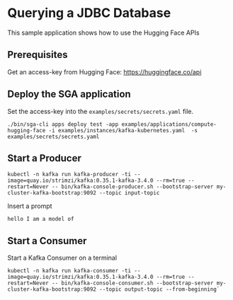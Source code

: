 # Querying a JDBC Database

This sample application shows how to use the Hugging Face APIs


## Prerequisites

Get an access-key from Hugging Face: https://huggingface.co/api

## Deploy the SGA application

Set the access-key into the `examples/secrets/secrets.yaml` file.

```
./bin/sga-cli apps deploy test -app examples/applications/compute-hugging-face -i examples/instances/kafka-kubernetes.yaml  -s examples/secrets/secrets.yaml
```

## Start a Producer
```
kubectl -n kafka run kafka-producer -ti --image=quay.io/strimzi/kafka:0.35.1-kafka-3.4.0 --rm=true --restart=Never -- bin/kafka-console-producer.sh --bootstrap-server my-cluster-kafka-bootstrap:9092 --topic input-topic
```

Insert a prompt

```
hello I am a model of
```


## Start a Consumer

Start a Kafka Consumer on a terminal

```
kubectl -n kafka run kafka-consumer -ti --image=quay.io/strimzi/kafka:0.35.1-kafka-3.4.0 --rm=true --restart=Never -- bin/kafka-console-consumer.sh --bootstrap-server my-cluster-kafka-bootstrap:9092 --topic output-topic --from-beginning`
```

